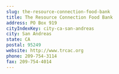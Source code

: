 ```yaml
---
slug: the-resource-connection-food-bank
title: The Resource Connection Food Bank
address: PO Box 919
cityIndexKey: city-ca-san-andreas
city: San Andreas
state: CA
postal: 95249
website: http://www.trcac.org
phone: 209-754-3114
fax: 209-754-4014
---
```

